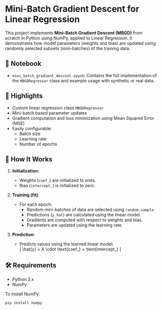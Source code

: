 # Mini-Batch Gradient Descent for Linear Regression

This project implements **Mini-Batch Gradient Descent (MBGD)** from scratch in Python using NumPy, applied to Linear Regression. It demonstrates how model parameters (weights and bias) are updated using randomly selected subsets (mini-batches) of the training data.

## 📄 Notebook

- `mini_batch_gradient_descent.ipynb`: Contains the full implementation of the `MBGDRegressor` class and example usage with synthetic or real data.

## 🚀 Highlights

- Custom linear regression class `MBGDRegressor`
- Mini-batch based parameter updates
- Gradient computation and loss minimization using Mean Squared Error (MSE)
- Easily configurable:
  - Batch size
  - Learning rate
  - Number of epochs

## 🧠 How It Works

1. **Initialization**:
   - Weights (`coef_`) are initialized to ones.
   - Bias (`intercept_`) is initialized to zero.

2. **Training (fit)**:
   - For each epoch:
     - Random mini-batches of data are selected using `random.sample`.
     - Predictions (`y_hat`) are calculated using the linear model.
     - Gradients are computed with respect to weights and bias.
     - Parameters are updated using the learning rate.

3. **Prediction**:
   - Predicts values using the learned linear model:  
     \[
     \hat{y} = X \cdot \text{coef\_} + \text{intercept\_}
     \]

## 🛠️ Requirements

- Python 3.x
- NumPy

To install NumPy:

```bash
pip install numpy
